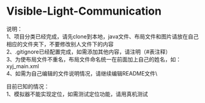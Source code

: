 # Visible-Light-Communication
说明：\
1、项目分类已经完成，请先clone到本地，java文件、布局文件和图片请放在自己相应的文件夹下，不要修改别人文件下的内容\
2、.gitignore已经配置完成，如需添加其他内容，请注明（#表注释）\
3、为使布局文件不重名，布局文件命名统一在前面加上自己的姓名，如：xyj_main.xml\
4、如需为自己编辑的文件说明情况，请继续编辑README文件\

目前已知的情况：\
1、模拟器不能实现定位，如需测试定位功能，请用真机测试

